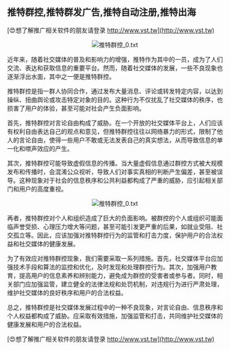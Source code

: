 ## **推特群控,推特群发广告,推特自动注册,推特出海**

[😍想了解推广相关软件的朋友请登录 http://www.vst.tw](http://www.vst.tw)

 <center><img src="https://vst.tw/MP4/tuiguang/png/0.png" alt="推特群控_0.txt"></center>

近年来，随着社交媒体的普及和影响力的增强，推特作为其中的一员，成为了人们交流、表达和获取信息的重要平台。然而，随着社交媒体的发展，一些不良现象也逐渐浮出水面，其中之一便是推特群控。

推特群控是指一群人协同合作，通过发布大量消息、评论或转发特定内容，以达到操纵、扭曲舆论或攻击特定对象的目的。这种行为不仅扰乱了社交媒体的秩序，也损害了用户的体验，甚至可能对社会产生负面影响。

首先，推特群控对言论自由构成了威胁。在一个开放的社交媒体平台上，人们应该有权利自由表达自己的观点和意见，但推特群控往往以网络暴力的形式，限制了他人的言论自由，使得一些用户不敢或无法发表自己的真实想法，从而导致信息的单一化和噤声效应的产生。

其次，推特群控可能导致虚假信息的传播。当大量虚假信息通过群控方式被大规模发布和传播时，会混淆公众视听，导致人们对事实真相的判断产生偏差，甚至被误导。这种现象对于社会的信息秩序和公共利益都构成了严重的威胁，应引起相关部门和用户的高度重视。

 <center><img src="https://vst.tw/MP4/tuiguang/png/1.png" alt="推特群控_0.txt"></center>

再者，推特群控对个人和组织造成了巨大的负面影响。被群控的个人或组织可能面临声誉受损、心理压力增大等问题，甚至可能引发更严重的后果，如就业受阻、社交孤立等。因此，应该加强对推特群控行为的监管和打击力度，保护用户的合法权益和社交媒体的健康发展。

为了有效应对推特群控现象，我们需要采取一系列措施。首先，社交媒体平台应加强技术手段和算法的监控和优化，及时发现和处理群控行为。其次，加强用户教育，提高用户的信息素养和辨别能力，避免成为群控的受害者或参与者。同时，相关部门应加强监管，建立健全的法律法规和处罚机制，对违规行为进行严肃处理，维护社交媒体的良好秩序和用户的合法权益。

总之，推特群控是社交媒体发展过程中的一种不良现象，对言论自由、信息秩序和个人权益都构成了威胁。应采取有效措施，加强监管和打击，共同维护社交媒体的健康发展和用户的合法权益。

[😍想了解推广相关软件的朋友请登录 http://www.vst.tw](http://www.vst.tw)



